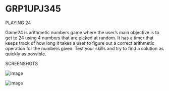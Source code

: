 # GRP1UPJ345

PLAYING 24


Game24 is arithmetic numbers game where the user’s main objective is to get to 24 using 4 numbers that are picked at random. 
It has a timer that keeps track of how long it takes a user to figure out a correct arithmetic operation for the numbers given. 
Test your skills and try to find a solution as quickly as possible.


SCREENSHOTS

![image](https://user-images.githubusercontent.com/47408434/56870035-f3759d00-69d6-11e9-824c-8126318ff61d.png)

![image](https://user-images.githubusercontent.com/47408434/56870041-05574000-69d7-11e9-8bb3-0ee94afcf002.png)

